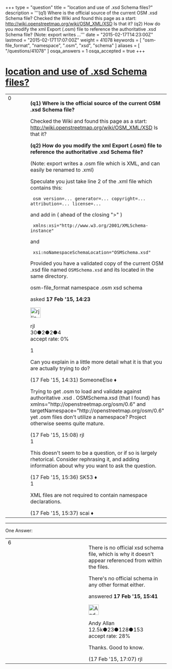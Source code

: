 +++
type = "question"
title = "location and use of .xsd Schema files?"
description = '''(q1) Where is the official source of the current OSM .xsd Schema file?  Checked the Wiki and found this page as a start: http://wiki.openstreetmap.org/wiki/OSM_XML/XSD Is that it? (q2) How do you modify the xml Export (.osm) file to reference the authoritative .xsd Schema file? (Note: export writes ...'''
date = "2015-02-17T14:23:00Z"
lastmod = "2015-02-17T17:07:00Z"
weight = 41078
keywords = [ "osm-file_format", "namespace", ".osm", "xsd", "schema" ]
aliases = [ "/questions/41078" ]
osqa_answers = 1
osqa_accepted = true
+++

<div class="headNormal">

# [location and use of .xsd Schema files?](/questions/41078/location-and-use-of-xsd-schema-files)

</div>

<div id="main-body">

<div id="askform">

<table id="question-table" style="width:100%;">
<colgroup>
<col style="width: 50%" />
<col style="width: 50%" />
</colgroup>
<tbody>
<tr>
<td style="width: 30px; vertical-align: top"><div class="vote-buttons">
<span id="post-41078-upvote" class="ajax-command post-vote up" rel="nofollow" title="I like this post (click again to cancel)"> </span>
<div id="post-41078-score" class="post-score" title="current number of votes">
0
</div>
<span id="post-41078-downvote" class="ajax-command post-vote down" rel="nofollow" title="I dont like this post (click again to cancel)"> </span> <span id="favorite-mark" class="ajax-command favorite-mark" rel="nofollow" title="mark/unmark this question as favorite (click again to cancel)"> </span>
<div id="favorite-count" class="favorite-count">
&#10;</div>
</div></td>
<td><div id="item-right">
<div class="question-body">
<p><strong>(q1) Where is the official source of the current OSM .xsd Schema file?</strong></p>
<p>Checked the Wiki and found this page as a start: <a href="http://wiki.openstreetmap.org/wiki/OSM_XML/XSD">http://wiki.openstreetmap.org/wiki/OSM_XML/XSD</a> Is that it?</p>
<p><strong>(q2) How do you modify the xml Export (.osm) file to reference the authoritative .xsd Schema file?</strong></p>
<p>(Note: export writes a .osm file which is XML, and can easily be renamed to .xml)</p>
<p>Speculate you just take line 2 of the .xml file which contains this:</p>
<pre><code> osm version=... generator=... copyright=... attribution=... license=...</code></pre>
<p>and add in ( ahead of the closing "&gt;" )</p>
<pre><code> xmlns:xsi=&quot;http://www.w3.org/2001/XMLSchema-instance&quot;</code></pre>
<p>and</p>
<pre><code> xsi:noNamespaceSchemaLocation=&quot;OSMSchema.xsd&quot;</code></pre>
<p>Provided you have a validated copy of the current OSM .xsd file named <code>OSMSchema.xsd</code> and its located in the same directory.</p>
</div>
<div id="question-tags" class="tags-container tags">
<span class="post-tag tag-link-osm-file_format" rel="tag" title="see questions tagged &#39;osm-file_format&#39;">osm-file_format</span> <span class="post-tag tag-link-namespace" rel="tag" title="see questions tagged &#39;namespace&#39;">namespace</span> <span class="post-tag tag-link-.osm" rel="tag" title="see questions tagged &#39;.osm&#39;">.osm</span> <span class="post-tag tag-link-xsd" rel="tag" title="see questions tagged &#39;xsd&#39;">xsd</span> <span class="post-tag tag-link-schema" rel="tag" title="see questions tagged &#39;schema&#39;">schema</span>
</div>
<div id="question-controls" class="post-controls">
&#10;</div>
<div class="post-update-info-container">
<div class="post-update-info post-update-info-user">
<p>asked <strong>17 Feb '15, 14:23</strong></p>
<img src="https://secure.gravatar.com/avatar/8013aaefe8421cedc8ab429b1ed0aa62?s=32&amp;d=identicon&amp;r=g" class="gravatar" width="32" height="32" alt="rjl&#39;s gravatar image" />
<p><span>rjl</span><br />
<span class="score" title="30 reputation points">30</span><span title="2 badges"><span class="badge1">●</span><span class="badgecount">2</span></span><span title="2 badges"><span class="silver">●</span><span class="badgecount">2</span></span><span title="4 badges"><span class="bronze">●</span><span class="badgecount">4</span></span><br />
<span class="accept_rate" title="Rate of the user&#39;s accepted answers">accept rate:</span> <span title="rjl has no accepted answers">0%</span></p>
</div>
</div>
<div id="comments-container-41078" class="comments-container">
<span id="41079"></span>
<div id="comment-41079" class="comment">
<div id="post-41079-score" class="comment-score">
1
</div>
<div class="comment-text">
<p>Can you explain in a little more detail what it is that you are actually trying to do?</p>
</div>
<div id="comment-41079-info" class="comment-info">
<span class="comment-age">(17 Feb '15, 14:31)</span> <span class="comment-user userinfo">SomeoneElse ♦</span>
</div>
</div>
<span id="41080"></span>
<div id="comment-41080" class="comment">
<div id="post-41080-score" class="comment-score">
&#10;</div>
<div class="comment-text">
<p>Trying to get .osm to load and validate against authoritative .xsd . OSMSchema.xsd (that I found) has xmlns="http://openstreetmap.org/osm/0.6" and targetNamespace="http://openstreetmap.org/osm/0.6" yet .osm files don't utilize a namespace? Project otherwise seems quite mature.</p>
</div>
<div id="comment-41080-info" class="comment-info">
<span class="comment-age">(17 Feb '15, 15:08)</span> <span class="comment-user userinfo">rjl</span>
</div>
</div>
<span id="41082"></span>
<div id="comment-41082" class="comment">
<div id="post-41082-score" class="comment-score">
1
</div>
<div class="comment-text">
<p>This doesn't seem to be a question, or if so is largely rhetorical. Consider rephrasing it, and adding information about why you want to ask the question.</p>
</div>
<div id="comment-41082-info" class="comment-info">
<span class="comment-age">(17 Feb '15, 15:36)</span> <span class="comment-user userinfo">SK53 ♦</span>
</div>
</div>
<span id="41083"></span>
<div id="comment-41083" class="comment">
<div id="post-41083-score" class="comment-score">
1
</div>
<div class="comment-text">
<p>XML files are not required to contain namespace declarations.</p>
</div>
<div id="comment-41083-info" class="comment-info">
<span class="comment-age">(17 Feb '15, 15:37)</span> <span class="comment-user userinfo">scai ♦</span>
</div>
</div>
</div>
<div id="comment-tools-41078" class="comment-tools">
&#10;</div>
<div class="clear">
&#10;</div>
<div id="comment-41078-form-container" class="comment-form-container">
&#10;</div>
<div class="clear">
&#10;</div>
</div></td>
</tr>
</tbody>
</table>

------------------------------------------------------------------------

<div class="tabBar">

<span id="sort-top"></span>

<div class="headQuestions">

One Answer:

</div>

</div>

<span id="41085"></span>

<div id="answer-container-41085" class="answer accepted-answer">

<table style="width:100%;">
<colgroup>
<col style="width: 50%" />
<col style="width: 50%" />
</colgroup>
<tbody>
<tr>
<td style="width: 30px; vertical-align: top"><div class="vote-buttons">
<span id="post-41085-upvote" class="ajax-command post-vote up" rel="nofollow" title="I like this post (click again to cancel)"> </span>
<div id="post-41085-score" class="post-score" title="current number of votes">
6
</div>
<span id="post-41085-downvote" class="ajax-command post-vote down" rel="nofollow" title="I dont like this post (click again to cancel)"> </span> <span class="accept-answer on" rel="nofollow" title="rjl has selected this answer as the correct answer"> </span>
</div></td>
<td><div class="item-right">
<div class="answer-body">
<p>There is no official xsd schema file, which is why it doesn't appear referenced from within the files.</p>
<p>There's no official schema in any other format either.</p>
</div>
<div class="answer-controls post-controls">
&#10;</div>
<div class="post-update-info-container">
<div class="post-update-info post-update-info-user">
<p>answered <strong>17 Feb '15, 15:41</strong></p>
<img src="https://secure.gravatar.com/avatar/c3743b1b368f5e209eb8aad30164acc4?s=32&amp;d=identicon&amp;r=g" class="gravatar" width="32" height="32" alt="Andy%20Allan&#39;s gravatar image" />
<p><span>Andy Allan</span><br />
<span class="score" title="12456 reputation points"><span>12.5k</span></span><span title="23 badges"><span class="badge1">●</span><span class="badgecount">23</span></span><span title="128 badges"><span class="silver">●</span><span class="badgecount">128</span></span><span title="153 badges"><span class="bronze">●</span><span class="badgecount">153</span></span><br />
<span class="accept_rate" title="Rate of the user&#39;s accepted answers">accept rate:</span> <span title="Andy Allan has 46 accepted answers">28%</span></p>
</div>
</div>
<div id="comments-container-41085" class="comments-container">
<span id="41090"></span>
<div id="comment-41090" class="comment">
<div id="post-41090-score" class="comment-score">
&#10;</div>
<div class="comment-text">
<p>Thanks. Good to know.</p>
</div>
<div id="comment-41090-info" class="comment-info">
<span class="comment-age">(17 Feb '15, 17:07)</span> <span class="comment-user userinfo">rjl</span>
</div>
</div>
</div>
<div id="comment-tools-41085" class="comment-tools">
&#10;</div>
<div class="clear">
&#10;</div>
<div id="comment-41085-form-container" class="comment-form-container">
&#10;</div>
<div class="clear">
&#10;</div>
</div></td>
</tr>
</tbody>
</table>

</div>

<div class="paginator-container-left">

</div>

</div>

</div>

